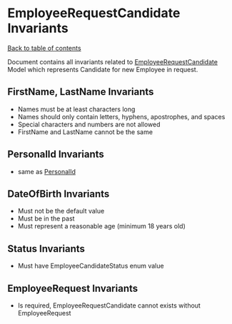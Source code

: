 # EmployeeRequestCandidate Invariants 

[Back to table of contents](_table-of-contents.md)

Document contains all invariants related to [EmployeeRequestCandidate](/CarFactory.Employees.Domain/Models/EmployeeRequestCandidate.cs) Model which represents Candidate for new Employee in request.

## FirstName, LastName Invariants

- Names must be at least characters long
- Names should only contain letters, hyphens, apostrophes, and spaces
- Special characters and numbers are not allowed
- FirstName and LastName cannot be the same

## PersonalId Invariants

- same as [PersonalId](personal-id.md)

## DateOfBirth Invariants

- Must not be the default value
- Must be in the past
- Must represent a reasonable age (minimum 18 years old)

## Status Invariants

- Must have EmployeeCandidateStatus enum value

## EmployeeRequest Invariants

- Is required, EmployeeRequestCandidate cannot exists without EmployeeRequest
